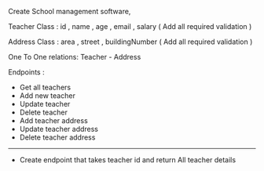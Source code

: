 
Create School management software,


Teacher Class :
id , name , age , email , salary ( Add all required validation )

Address Class :
area , street , buildingNumber ( Add all required validation )


One To One relations:
Teacher - Address



Endpoints :

- Get all teachers
- Add new teacher
- Update teacher
- Delete teacher
- Add teacher address
- Update teacher address
- Delete teacher address


---
- Create endpoint that takes teacher id and return All teacher details
